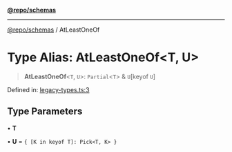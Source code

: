 [**@repo/schemas**](../README.md)

***

[@repo/schemas](../README.md) / AtLeastOneOf

# Type Alias: AtLeastOneOf\<T, U\>

> **AtLeastOneOf**\<`T`, `U`\>: `Partial`\<`T`\> & `U`\[keyof `U`\]

Defined in: [legacy-types.ts:3](https://github.com/alexqguo/drinking-board-game-v3/blob/15932662279983c0f0b2a6fa59ef653227975f0d/packages/schemas/src/legacy-types.ts#L3)

## Type Parameters

• **T**

• **U** = `{ [K in keyof T]: Pick<T, K> }`
